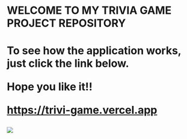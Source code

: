 <h1>WELCOME TO MY TRIVIA GAME PROJECT REPOSITORY<h1>
  
 <p>To see how the application works, just click the link below.<p>
  <p>Hope you like it!!<p>
  
https://trivi-game.vercel.app
  
  <img src="{https://img.shields.io/badge/styled--components-DB7093?style=for-the-badge&logo=styled-components&logoColor=white}" />

